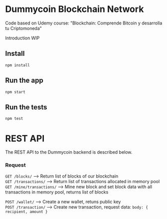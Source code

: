 # Dummycoin Blockchain Network

Code based on Udemy course: "Blockchain: Comprende Bitcoin y desarrolla tu Criptomoneda"

Introduction WIP

## Install

    npm install

## Run the app

    npm start

## Run the tests

    npm test

# REST API

The REST API to the Dummycoin backend is described below.

### Request

`GET /blocks/`              --> Return list of blocks of our blockchain  
`GET /transactions/`        --> Return list of transactions allocated in memory pool  
`GET /mine/transactions/`   --> Mine new block and set block data with all transactions in memory pool, returns list of blocks  

`POST /wallet/`             --> Create a new wallet, retuns public key  
`POST /transaction/`        --> Create new transaction, request data: `body: { recipient, amount }`  

